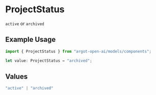 # ProjectStatus

`active` or `archived`

## Example Usage

```typescript
import { ProjectStatus } from "argot-open-ai/models/components";

let value: ProjectStatus = "archived";
```

## Values

```typescript
"active" | "archived"
```
